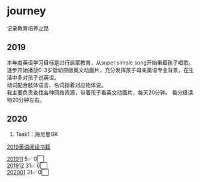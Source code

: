 # journey
记录教育培养之路
## 2019
本年度英语学习目标是进行启蒙教育，从super simple song开始带着孩子唱歌。  
逐步开始播放0-3岁低幼原版英文动画片，充分发挥孩子母亲英语专业背景，在生活中多对孩子说英语。  
动词配合肢体语言、名词指着对应物体说。  
我主要负责查找各种网络资源，带着孩子看英文动画片，每天20分钟。
看分级读物20分钟左右。  

## 2020
1. Task1：海尼曼GK

[2019英语阅读书籍](book/2019/english/list.md)   

[201911](book/2019/201911/record.md)    5:white_check_mark:    0:white_large_square:  
[201912](book/2019/201912/record.md)    31:white_check_mark:   0:white_large_square:  
[202001](book/2020/202001/record.md)    31:white_check_mark:   0:white_large_square:  



